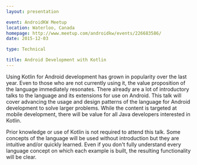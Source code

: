 ```yaml
---
layout: presentation

event: AndroidKW Meetup
location: Waterloo, Canada
homepage: http://www.meetup.com/androidkw/events/226683586/
date: 2015-12-03

type: Technical

title: Android Development with Kotlin
---
```


Using Kotlin for Android development has grown in popularity over the last year. Even to those who are not currently using it, the value proposition of the language immediately resonates. There already are a lot of introductory talks to the language and its extensions for use on Android. This talk will cover advancing the usage and design patterns of the language for Android development to solve larger problems. While the content is targeted at mobile development, there will be value for all Java developers interested in Kotlin.

Prior knowledge or use of Kotlin is not required to attend this talk. Some concepts of the language will be used without introduction but they are intuitive and/or quickly learned. Even if you don't fully understand every language concept on which each example is built, the resulting functionality will be clear.
